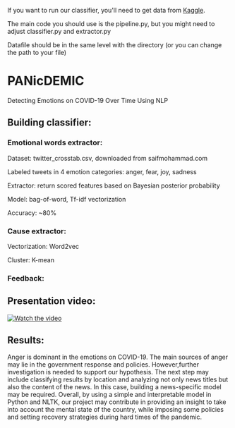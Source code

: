 If you want to run our classifier, you'll need to get data from [Kag](https://www.kaggle.com/smid80/coronavirus-covid19-tweets-early-april)[gle](https://www.kaggle.com/smid80/coronavirus-covid19-tweets-late-april).  

The main code you should use is the pipeline.py, but you might need to adjust classifier.py and extractor.py

Datafile should be in the same level with the directory (or you can change the path to your file)


# PANicDEMIC
Detecting Emotions on COVID-19 Over Time Using NLP

## Building classifier:
### Emotional words extractor:
Dataset:
twitter_crosstab.csv, downloaded from saifmohammad.com

Labeled tweets in 4 emotion categories: anger, fear, joy, sadness

Extractor: return scored features based on Bayesian posterior probability

Model: bag-of-word, Tf-idf vectorization

Accuracy: ~80%
### Cause extractor:
Vectorization: Word2vec

Cluster: K-mean

### Feedback:

## Presentation video:
[![Watch the video](https://img.youtube.com/vi/1AEVI7UAa6w/hqdefault.jpg)](https://www.youtube.com/watch?v=1AEVI7UAa6w)

## Results:
Anger is dominant in the emotions on COVID-19. The main sources of anger may lie in the government response and policies.  However,further investigation is needed to support our hypothesis.  The next step may include classifying results by location and analyzing not only news titles but also the content of the news. In this case, building a news-specific model may be required. 
Overall,  by  using  a  simple  and  interpretable model in Python and NLTK, our project may contribute in providing an insight to take into account the mental state of the country,  while imposing some policies and setting recovery strategies during hard times of the pandemic.
